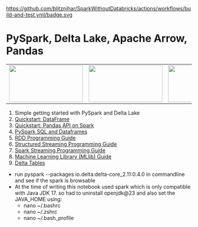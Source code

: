 https://github.com/blitznihar/SparkWithoutDatabricks/actions/workflows/build-and-test.yml/badge.svg
<h1>PySpark, Delta Lake, Apache Arrow, Pandas</h1>

<table>
<tr>
<td><img src="https://spark.apache.org/docs/latest/api/python/_static/spark-logo-reverse.png" width="200" height="100" /></td>
<td><img src="https://delta.io/static/delta-lake-logo-a1c0d80d23c17de5f5d7224cb40f15dc.svg" width="200" height="100" /></td>
<td><img src="https://arrow.apache.org/img/arrow-inverse-300px.png" width="200" height="100" /></td>
</tr>
<table>

1. Simple getting started with PySpark and Delta Lake
2. [Quickstart: DataFrame](https://spark.apache.org/docs/latest/api/python/getting_started/quickstart_df.html)
3. [Quickstart: Pandas API on Spark](https://spark.apache.org/docs/latest/api/python/getting_started/quickstart_ps.html)
4. [PySpark SQL and Dataframes](https://spark.apache.org/docs/latest/sql-programming-guide.html)
5. [RDD Programming Guide](https://spark.apache.org/docs/latest/rdd-programming-guide.html)
6. [Structured Streaming Programming Guide](https://spark.apache.org/docs/latest/structured-streaming-programming-guide.html)
7. [Spark Streaming Programming Guide](https://spark.apache.org/docs/latest/streaming-programming-guide.html)
8. [Machine Learning Library (MLlib) Guide](https://spark.apache.org/docs/latest/ml-guide.html)
9. [Delta Tables](https://docs.delta.io/latest/delta-intro.html)






* run pyspark --packages io.delta:delta-core_2.11:0.4.0 in commandline and see if the spark is browsable
* At the time of writing this notebook used spark which is only compatible with Java JDK 17. so had to uninstall openjdk@23 and also set the JAVA_HOME using:
  * nano ~/.bashrc
  * nano ~/.zshrc
  * nano ~/.bash_profile
